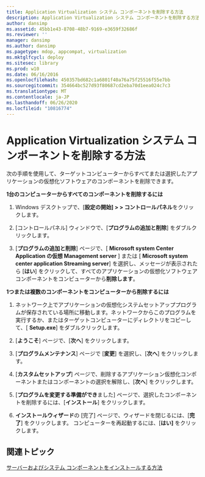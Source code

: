```yaml
---
title: Application Virtualization システム コンポーネントを削除する方法
description: Application Virtualization システム コンポーネントを削除する方法
author: dansimp
ms.assetid: 45bb1e43-8708-48b7-9169-e3659f32686f
ms.reviewer: ''
manager: dansimp
ms.author: dansimp
ms.pagetype: mdop, appcompat, virtualization
ms.mktglfcycl: deploy
ms.sitesec: library
ms.prod: w10
ms.date: 06/16/2016
ms.openlocfilehash: 450357bd682c1a6801f40a76a75f25516f55e7bb
ms.sourcegitcommit: 354664bc527d93f80687cd2eba70d1eea024c7c3
ms.translationtype: MT
ms.contentlocale: ja-JP
ms.lasthandoff: 06/26/2020
ms.locfileid: "10816774"
---
```

# Application Virtualization システム コンポーネントを削除する方法


次の手順を使用して、ターゲットコンピューターからすべてまたは選択したアプリケーションの仮想化ソフトウェアのコンポーネントを削除できます。

**1台のコンピューターからすべてのコンポーネントを削除するには**

1.  Windows デスクトップで、[**設定の開始] &gt; &gt; コントロールパネル**をクリックします。

2.  [コントロールパネル] ウィンドウで、[**プログラムの追加と削除**] をダブルクリックします。

3.  [**プログラムの追加と削除**] ページで、[ **Microsoft system Center Application の仮想 Management server** ] または [ **Microsoft system center application Streaming server**] を選択し、メッセージが表示されたら [**はい**] をクリックして、すべてのアプリケーションの仮想化ソフトウェアコンポーネントをコンピューターから**削除します**。

**1つまたは複数のコンポーネントをコンピューターから削除するには**

1.  ネットワーク上でアプリケーションの仮想化システムセットアッププログラムが保存されている場所に移動します。ネットワークからこのプログラムを実行するか、またはターゲットコンピューターにディレクトリをコピーして、[ **Setup.exe**] をダブルクリックします。

2.  [**ようこそ**] ページで、[**次へ**] をクリックします。

3.  [**プログラムメンテナンス**] ページで [**変更**] を選択し、[**次へ**] をクリックします。

4.  [**カスタムセットアップ**] ページで、削除するアプリケーション仮想化コンポーネントまたはコンポーネントの選択を解除し、[**次へ**] をクリックします。

5.  [**プログラムを変更する準備ができ**ました] ページで、選択したコンポーネントを削除するには、[**インストール**] をクリックします。

6.  **インストールウィザード**の [完了] ページで、ウィザードを閉じるには、[**完了**] をクリックします。 コンピューターを再起動するには、[**はい]** をクリックします。

## 関連トピック


[サーバーおよびシステム コンポーネントをインストールする方法](how-to-install-the-servers-and-system-components.md)

 

 





